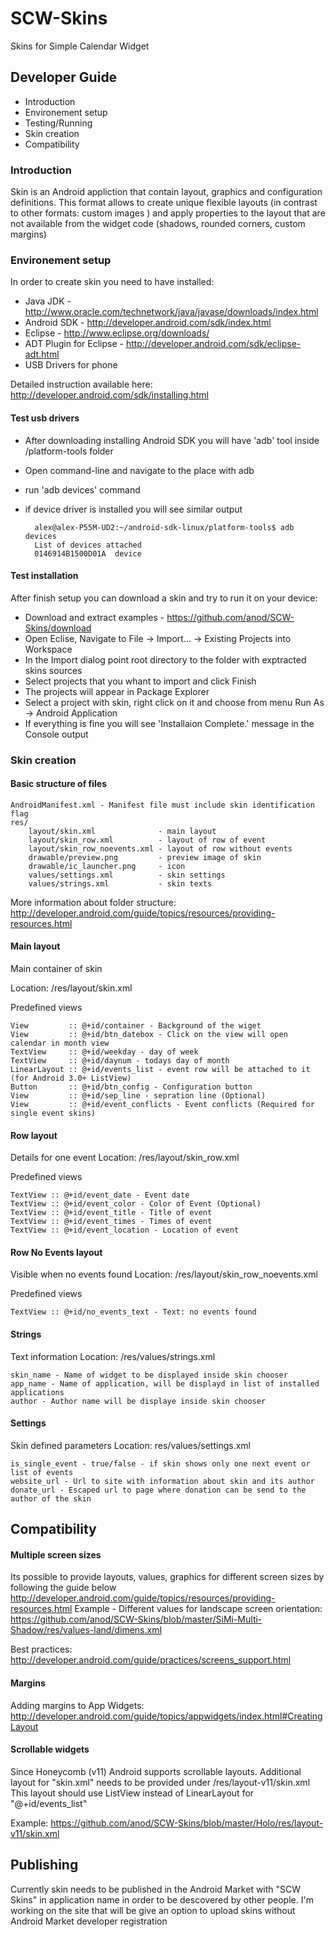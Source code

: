 SCW-Skins
=========

Skins for Simple Calendar Widget

## Developer Guide

* Introduction
* Environement setup
* Testing/Running
* Skin creation
* Compatibility


### Introduction

Skin is an Android appliction that contain layout, graphics and configuration definitions.
This format allows to create unique flexible layouts (in contrast to other formats: custom images )
and apply properties to the layout that are not available from the widget code
(shadows, rounded corners, custom margins)

### Environement setup

In order to create skin you need to have installed:
  * Java JDK - http://www.oracle.com/technetwork/java/javase/downloads/index.html
  * Android SDK - http://developer.android.com/sdk/index.html
  * Eclipse - http://www.eclipse.org/downloads/
  * ADT Plugin for Eclipse - http://developer.android.com/sdk/eclipse-adt.html
  * USB Drivers for phone

Detailed instruction available here: http://developer.android.com/sdk/installing.html

#### Test usb drivers
* After downloading installing Android SDK you will have 'adb' tool inside <path-to-sdk>/platform-tools folder
* Open command-line and navigate to the place with adb
* run 'adb devices' command
* if device driver is installed you will see similar output

		alex@alex-P55M-UD2:~/android-sdk-linux/platform-tools$ adb devices 
		List of devices attached 
		0146914B1500D01A  device 

#### Test installation
After finish setup you can download a skin and try to run it on your device:
  * Download and extract examples - https://github.com/anod/SCW-Skins/download
  * Open Eclise, Navigate to File -> Import... -> Existing Projects into Workspace
  * In the Import dialog point root directory to the folder with exptracted skins sources
  * Select projects that you whant to import and click Finish
  * The projects will appear in Package Explorer
  * Select a project with skin, right click on it and choose from menu Run As -> Android Application 
  * If everything is fine you will see 'Installaion Complete.' message in the Console output

### Skin creation

#### Basic structure of files

    AndroidManifest.xml - Manifest file must include skin identification flag
    res/ 
        layout/skin.xml              - main layout
        layout/skin_row.xml          - layout of row of event
        layout/skin_row_noevents.xml - layout of row without events
        drawable/preview.png         - preview image of skin
        drawable/ic_launcher.png     - icon
        values/settings.xml          - skin settings
        values/strings.xml           - skin texts
   
More information about folder structure: http://developer.android.com/guide/topics/resources/providing-resources.html

#### Main layout
Main container of skin

Location: /res/layout/skin.xml

Predefined views

    View         :: @+id/container - Background of the wiget
    View         :: @+id/btn_datebox - Click on the view will open calendar in month view
    TextView     :: @+id/weekday - day of week
    TextView     :: @+id/daynum - todays day of month
    LinearLayout :: @+id/events_list - event row will be attached to it (for Android 3.0+ ListView)
    Button       :: @+id/btn_config - Configuration button
    View         :: @+id/sep_line - sepration line (Optional)
    View         :: @+id/event_conflicts - Event conflicts (Required for single event skins)

#### Row layout
Details for one event
Location: /res/layout/skin_row.xml

Predefined views

    TextView :: @+id/event_date - Event date
    TextView :: @+id/event_color - Color of Event (Optional)
    TextView :: @+id/event_title - Title of event
    TextView :: @+id/event_times - Times of event
    TextView :: @+id/event_location - Location of event

#### Row No Events layout
Visible when no events found
Location: /res/layout/skin_row_noevents.xml

Predefined views

    TextView :: @+id/no_events_text - Text: no events found

#### Strings
Text information
Location: /res/values/strings.xml

    skin_name - Name of widget to be displayed inside skin chooser   
    app_name - Name of application, will be displayd in list of installed applications
    author - Author name will be displaye inside skin chooser

#### Settings
Skin defined parameters
Location: res/values/settings.xml

    is_single_event - true/false - if skin shows only one next event or list of events
    website_url - Url to site with information about skin and its author
    donate_url - Escaped url to page where donation can be send to the author of the skin

Compatibility
--------------

#### Multiple screen sizes
Its possible to provide layouts, values, graphics for different screen sizes by following the guide below
http://developer.android.com/guide/topics/resources/providing-resources.html
Example - Different values for landscape screen orientation:
https://github.com/anod/SCW-Skins/blob/master/SiMi-Multi-Shadow/res/values-land/dimens.xml

Best practices:
http://developer.android.com/guide/practices/screens_support.html

#### Margins
Adding margins to App Widgets:
http://developer.android.com/guide/topics/appwidgets/index.html#CreatingLayout

#### Scrollable widgets
Since Honeycomb (v11) Android supports scrollable layouts.
Additional layout for "skin.xml" needs to be provided under /res/layout-v11/skin.xml
This layout should use ListView instead of LinearLayout for "@+id/events_list"

Example:
https://github.com/anod/SCW-Skins/blob/master/Holo/res/layout-v11/skin.xml

Publishing
----------
Currently skin needs to be published in the Android Market with "SCW Skins" in application name
in order to be descovered by other people. I'm working on the site that will be give an option to upload skins 
without Android Market developer registration

